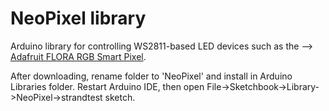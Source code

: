 NeoPixel library
================

Arduino library for controlling WS2811-based LED devices such as the --> [Adafruit FLORA RGB Smart Pixel][pixel].

After downloading, rename folder to 'NeoPixel' and install in Arduino Libraries folder. Restart Arduino IDE, then open File->Sketchbook->Library->NeoPixel->strandtest sketch.

[pixel]: http://adafruit.com/products/1060
